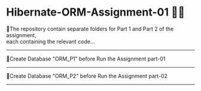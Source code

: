 # Hibernate-ORM-Assignment-01 📝‍💻
📁The repository contain separate folders for Part 1 and Part 2 of the assignment,<br> 
each containing the relevant code...<hr>
📌Create Database "ORM_P1" before Run the Assignment part-01<hr>
📌Create Database "ORM_P2" before Run the Assignment part-02<hr>